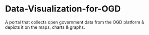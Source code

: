 # Data-Visualization-for-OGD
A portal that collects open government data from the OGD platform &amp; depicts it on the maps, charts &amp; graphs.

